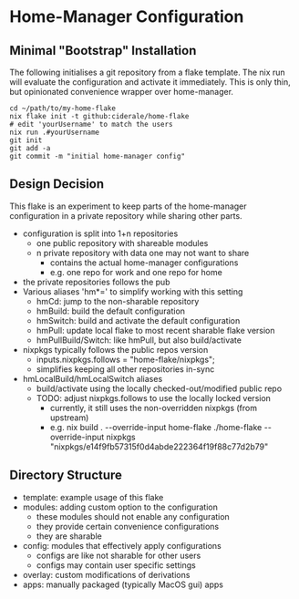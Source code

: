 # Home-Manager Configuration

## Minimal "Bootstrap" Installation

The following initialises a git repository from a flake template.
The nix run will evaluate the configuration and activate it immediately.
This is only thin, but opinionated convenience wrapper over home-manager.

```
cd ~/path/to/my-home-flake
nix flake init -t github:ciderale/home-flake
# edit 'yourUsername' to match the users
nix run .#yourUsername
git init
git add -a
git commit -m "initial home-manager config"
```

## Design Decision

This flake is an experiment to keep parts of the home-manager
configuration in a private repository while sharing other parts.

* configuration is split into 1+n repositories
	* one public repository with shareable modules
	* n private repository with data one may not want to share
		* contains the actual home-manager configurations
		* e.g. one repo for work and one repo for home
* the private repositories follows the pub
* Various aliases 'hm*=' to simplify working with this setting
	* hmCd: jump to the non-sharable repository
	* hmBuild: build the default configuration
	* hmSwitch: build and activate the default configuration
	* hmPull: update local flake to most recent sharable flake version
	* hmPullBuild/Switch: like hmPull, but also build/activate
* nixpkgs typically follows the public repos version
	* inputs.nixpkgs.follows = "home-flake/nixpkgs";
	* simplifies keeping all other repositories in-sync
* hmLocalBuild/hmLocalSwitch aliases
	* build/activate using the locally checked-out/modified public repo
	* TODO: adjust nixpkgs.follows to use the locally locked version
		* currently, it still uses the non-overridden nixpkgs (from upstream)
		* e.g. nix build . --override-input home-flake ./home-flake  --override-input nixpkgs "nixpkgs/e14f9fb57315f0d4abde222364f19f88c77d2b79"

## Directory Structure

* template: example usage of this flake
* modules: adding custom option to the configuration
	* these modules should not enable any configuration
	* they provide certain convenience configurations
	* they are sharable
* config: modules that effectively apply configurations
	* configs are like not sharable for other users
	* configs may contain user specific settings
* overlay: custom modifications of derivations
* apps: manually packaged (typically MacOS gui) apps
